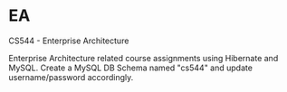 # EA
CS544 - Enterprise Architecture

Enterprise Architecture related course assignments using Hibernate and MySQL. 
Create a MySQL DB Schema named "cs544" and update username/password accordingly.
